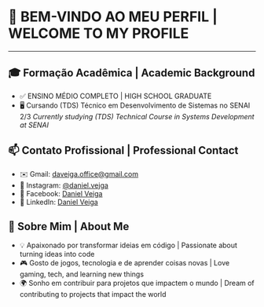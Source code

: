 # 👋 BEM-VINDO AO MEU PERFIL | WELCOME TO MY PROFILE

---

## 🎓 Formação Acadêmica | Academic Background
- ✅ ENSINO MÉDIO COMPLETO | HIGH SCHOOL GRADUATE
- 🖥️ Cursando (TDS) Técnico em Desenvolvimento de Sistemas no SENAI 2/3
  _Currently studying (TDS) Technical Course in Systems Development at SENAI_

## 📫 Contato Profissional | Professional Contact
- ✉️ Gmail:     daveiga.office@gmail.com
- 📸 Instagram: [@daniel.vejga](https://www.instagram.com/daniel.vejga/)
- 📘 Facebook:  [Daniel Veiga](https://www.facebook.com/profile.php?id=100042190807340)
- 💼 LinkedIn:  [Daniel Veiga](https://www.linkedin.com/in/daniel-veiga-774501358/)

 ## 🌟 Sobre Mim | About Me

- 💡 Apaixonado por transformar ideias em código | Passionate about turning ideas into code
- 🎮 Gosto de jogos, tecnologia e de aprender coisas novas | Love gaming, tech, and learning new things
- 🌍 Sonho em contribuir para projetos que impactem o mundo | Dream of contributing to projects that impact the world
